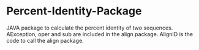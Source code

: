 # Percent-Identity-Package
JAVA package to calculate the percent identity of two sequences. 
AException, oper and sub are included in the align package. 
AlignID is the code to call the align package.
